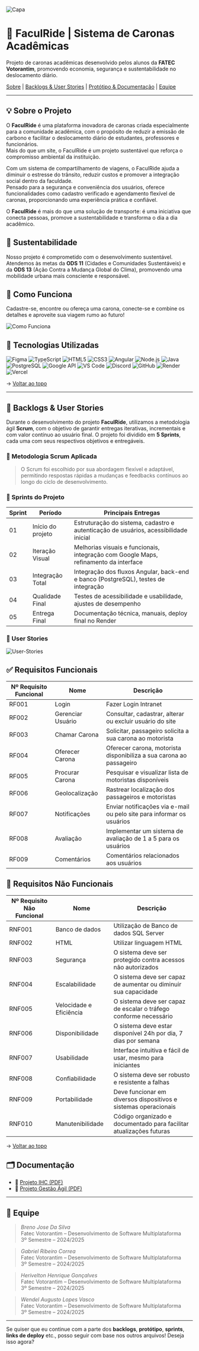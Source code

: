 <br id="topo">

![Capa](docs/images/capa-readme.png)

# 🚗 FaculRide | Sistema de Caronas Acadêmicas

Projeto de caronas acadêmicas desenvolvido pelos alunos da **FATEC Votorantim**, promovendo economia, segurança e sustentabilidade no deslocamento diário.  

[Sobre](#-sobre-o-projeto) | [Backlogs & User Stories](#-backlogs--user-stories) | [Protótipo & Documentação](#-documentação) | [Equipe](#-equipe)

---

## 💡 Sobre o Projeto

O **FaculRide** é uma plataforma inovadora de caronas criada especialmente para a comunidade acadêmica, com o propósito de reduzir a emissão de carbono e facilitar o deslocamento diário de estudantes, professores e funcionários.  
Mais do que um site, o FaculRide é um projeto sustentável que reforça o compromisso ambiental da instituição.

Com um sistema de compartilhamento de viagens, o FaculRide ajuda a diminuir o estresse do trânsito, reduzir custos e promover a integração social dentro da faculdade.  
Pensado para a segurança e conveniência dos usuários, oferece funcionalidades como cadastro verificado e agendamento flexível de caronas, proporcionando uma experiência prática e confiável.

O **FaculRide** é mais do que uma solução de transporte: é uma iniciativa que conecta pessoas, promove a sustentabilidade e transforma o dia a dia acadêmico.


## 🌱 Sustentabilidade

Nosso projeto é comprometido com o desenvolvimento sustentável.  
Atendemos às metas da **ODS 11** (Cidades e Comunidades Sustentáveis) e da **ODS 13** (Ação Contra a Mudança Global do Clima), promovendo uma mobilidade urbana mais consciente e responsável.


## 🚗 Como Funciona

Cadastre-se, encontre ou ofereça uma carona, conecte-se e combine os detalhes e aproveite sua viagem rumo ao futuro!

![Como Funciona](./docs/images/como-funciona.png)


## 🧪 Tecnologias Utilizadas

![Figma](https://img.shields.io/badge/Figma-F24E1E?style=for-the-badge&logo=figma&logoColor=white)
![TypeScript](https://img.shields.io/badge/TypeScript-3178C6?style=for-the-badge&logo=typescript&logoColor=white)
![HTML5](https://img.shields.io/badge/HTML5-e34c26?style=for-the-badge&logo=html5&logoColor=white)
![CSS3](https://img.shields.io/badge/CSS3-264de4?style=for-the-badge&logo=css3&logoColor=white)
![Angular](https://img.shields.io/badge/Angular-DD0031?style=for-the-badge&logo=angular&logoColor=white)
![Node.js](https://img.shields.io/badge/Node.js-339933?style=for-the-badge&logo=node.js&logoColor=white)
![Java](https://img.shields.io/badge/Java-007396?style=for-the-badge&logo=java&logoColor=white)
![PostgreSQL](https://img.shields.io/badge/PostgreSQL-4169E1?style=for-the-badge&logo=postgresql&logoColor=white)
![Google API](https://img.shields.io/badge/Google%20API-4285F4?style=for-the-badge&logo=google&logoColor=white)
![VS Code](https://img.shields.io/badge/VS%20Code-007ACC?style=for-the-badge&logo=visualstudiocode&logoColor=white)
![Discord](https://img.shields.io/badge/Discord-5865F2?style=for-the-badge&logo=discord&logoColor=white)
![GitHub](https://img.shields.io/badge/GitHub-181717?style=for-the-badge&logo=github&logoColor=white)
![Render](https://img.shields.io/badge/Render-4285F4?style=for-the-badge&logo=render&logoColor=white)
![Vercel](https://img.shields.io/badge/Vercel-000000?style=for-the-badge&logo=vercel&logoColor=white)

→ [Voltar ao topo](#topo)

---

## 📌 Backlogs & User Stories

Durante o desenvolvimento do projeto **FaculRide**, utilizamos a metodologia ágil **Scrum**, com o objetivo de garantir entregas iterativas, incrementais e com valor contínuo ao usuário final. O projeto foi dividido em **5 Sprints**, cada uma com seus respectivos objetivos e entregáveis.


### 🔁 Metodologia Scrum Aplicada

> O Scrum foi escolhido por sua abordagem flexível e adaptável, permitindo respostas rápidas a mudanças e feedbacks contínuos ao longo do ciclo de desenvolvimento.


### 📅 Sprints do Projeto

| Sprint | Período         | Principais Entregas                                                                 |
|--------|------------------|-------------------------------------------------------------------------------------|
| 01     | Início do projeto | Estruturação do sistema, cadastro e autenticação de usuários, acessibilidade inicial |
| 02     | Iteração Visual   | Melhorias visuais e funcionais, integração com Google Maps, refinamento da interface |
| 03     | Integração Total  | Integração dos fluxos Angular, back-end e banco (PostgreSQL), testes de integração   |
| 04     | Qualidade Final   | Testes de acessibilidade e usabilidade, ajustes de desempenho                       |
| 05     | Entrega Final     | Documentação técnica, manuais, deploy final no Render                               |


### 🧾 User Stories

![User-Stories](./docs/images/user-stories.png)


## ✅ Requisitos Funcionais

| Nº Requisito Funcional | Nome              | Descrição                                                             |
|------------------------|-------------------|-----------------------------------------------------------------------|
| RF001                  | Login             | Fazer Login Intranet                                                  |
| RF002                  | Gerenciar Usuário | Consultar, cadastrar, alterar ou excluir usuário do site              |
| RF003                  | Chamar Carona     | Solicitar, passageiro solicita a sua carona ao motorista              |
| RF004                  | Oferecer Carona   | Oferecer carona, motorista disponibiliza a sua carona ao passageiro   |
| RF005                  | Procurar Carona   | Pesquisar e visualizar lista de motoristas disponíveis                |
| RF006                  | Geolocalização    | Rastrear localização dos passageiros e motoristas                     |
| RF007                  | Notificações      | Enviar notificações via e-mail ou pelo site para informar os usuários |
| RF008                  | Avaliação         | Implementar um sistema de avaliação de 1 a 5 para os usuários         |
| RF009                  | Comentários       | Comentários relacionados aos usuários                                 |


## 🚫 Requisitos Não Funcionais

| Nº Requisito Não Funcional | Nome              | Descrição                                                                 |
|----------------------------|-------------------|---------------------------------------------------------------------------|
| RNF001                     | Banco de dados    | Utilização de Banco de dados SQL Server                                   |
| RNF002                     | HTML              | Utilizar linguagem HTML                                                   |
| RNF003                     | Segurança         | O sistema deve ser protegido contra acessos não autorizados              |
| RNF004                     | Escalabilidade    | O sistema deve ser capaz de aumentar ou diminuir sua capacidade          |
| RNF005                     | Velocidade e Eficiência | O sistema deve ser capaz de escalar o tráfego conforme necessário        |
| RNF006                     | Disponibilidade   | O sistema deve estar disponível 24h por dia, 7 dias por semana           |
| RNF007                     | Usabilidade       | Interface intuitiva e fácil de usar, mesmo para iniciantes               |
| RNF008                     | Confiabilidade    | O sistema deve ser robusto e resistente a falhas                         |
| RNF009                     | Portabilidade     | Deve funcionar em diversos dispositivos e sistemas operacionais          |
| RNF010                     | Manutenibilidade  | Código organizado e documentado para facilitar atualizações futuras      |


→ [Voltar ao topo](#topo)


## 🗂️ Documentação

- 📄 [Projeto IHC (PDF)](docs/Projeto%20IHC%20-%20Grupo%20-WI%20(FaculRide).pdf)
- 📄 [Projeto Gestão Ágil (PDF)](docs/Projeto%20Gestão%20Agil%20-%20Grupo%20-WI%20(FaculRide).pdf)

---

## 👥 Equipe

> *Breno Jose Da Silva*  
> Fatec Votorantim – Desenvolvimento de Software Multiplataforma  
> 3º Semestre – 2024/2025

> *Gabriel Ribeiro Correa*  
> Fatec Votorantim – Desenvolvimento de Software Multiplataforma  
> 3º Semestre – 2024/2025

> *Herivelton Henrique Gonçalves*  
> Fatec Votorantim – Desenvolvimento de Software Multiplataforma  
> 3º Semestre – 2024/2025

> *Wendel Augusto Lopes Vasco*  
> Fatec Votorantim – Desenvolvimento de Software Multiplataforma  
> 3º Semestre – 2024/2025

---

Se quiser que eu continue com a parte dos **backlogs**, **protótipo**, **sprints**, **links de deploy** etc., posso seguir com base nos outros arquivos! Deseja isso agora?

